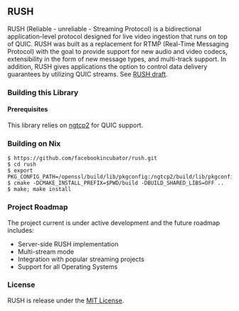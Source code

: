 ## RUSH

RUSH (Reliable - unreliable - Streaming Protocol) is a bidirectional application-level protocol designed for live video ingestion that runs on top of QUIC. RUSH was built as a replacement for RTMP (Real-Time Messaging Protocol) with the goal to provide support for new audio and video codecs, extensibility in the form of new message types, and multi-track support. In addition, RUSH gives applications the option to control data delivery guarantees by utilizing QUIC streams. See [RUSH draft](https://www.ietf.org/archive/id/draft-kpugin-rush-00.html).

### Building this Library

#### Prerequisites
This library relies on [ngtcp2](https://github.com/ngtcp2/ngtcp2) for QUIC support.


### Building on Nix
```
$ https://github.com/facebookincubator/rush.git
$ cd rush
$ export PKG_CONFIG_PATH=/openssl/build/lib/pkgconfig:/ngtcp2/build/lib/pkgconfig
$ cmake -DCMAKE_INSTALL_PREFIX=$PWD/build -DBUILD_SHARED_LIBS=OFF ..
$ make; make install
```

### Project Roadmap

The project current is under active development and the future roadmap includes:
 - Server-side RUSH implementation
 - Multi-stream mode
 - Integration with popular streaming projects
 - Support for all Operating Systems

### License

RUSH is release under the [MIT License](https://github.com/facebookincubator/rush/blob/master/LICENSE).

